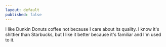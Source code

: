 ```yaml
---
layout: default
published: false
---
```


I like Dunkin Donuts coffee not because I care about its quality. I know it's shittier than Starbucks, but I like it better because it's familiar and I'm used to it. 